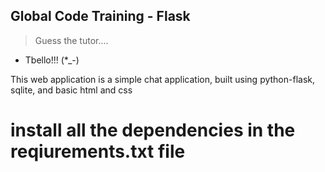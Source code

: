 ## Global Code Training - Flask
> Guess the tutor....
- Tbello!!! (*_-)

<p>This web application is a simple chat application, built using python-flask, sqlite, and basic html and css</p>

# install all the dependencies in the reqiurements.txt file
